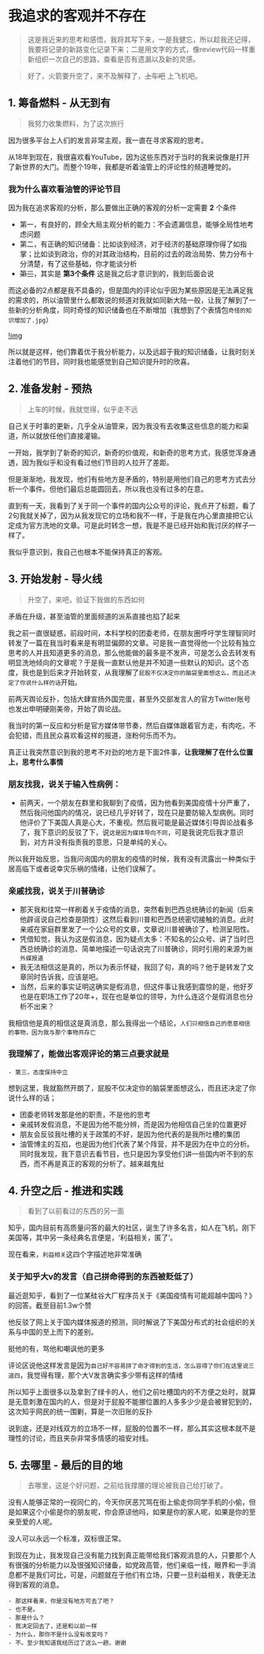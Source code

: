 




# 我追求的客观并不存在
>这是我近来的思考和感悟，我将其写下来，一是我健忘，所以趁我还记得，我要将记录的新路变化记录下来；二是用文字的方式，像review代码一样重新组织一次自己的思路，查看是否有遗漏以及新的灵感。

>好了，火箭要升空了，来不及解释了，~~上车吧~~ 上飞机吧。

## 1. 筹备燃料 - 从无到有
>我努力收集燃料，为了这次旅行

因为很多平台上人们的发言非常主观，我一直在寻求客观的思考。  

从18年到现在，我很喜欢看YouTube，因为这些东西对于当时的我来说像是打开了新世界的大门。而整个19年，我都是听着油管上的评论性的频道睡觉的。
### 我为什么喜欢看油管的评论节目
因为我在追求客观的分析，那么要做出正确的客观的分析一定需要 **2** 个条件
- 第一，有良好的，顾全大局主观分析的能力：不会遗漏信息，能够全局性地考虑问题
- 第二，有正确的知识储备：比如谈到经济，对于经济的基础原理你得了如指掌；比如谈到政治，你的对其政治结构，目前的过去的政治局势、势力分布十分清楚，有了这些基础，你才能谈分析
- ~~第三~~，其实是 **第3个条件** 这是我之后才意识到的，我到后面会说

而这必备的2点都是我不具备的，但是国内的评论似乎因为某些原因是无法满足我的需求的，所以油管里什么都敢说的频道对我就如同新大陆一般，让我了解到了一些新的分析角度，同时奇怪的知识储备也在不断增加（我想到了个表情包`奇怪的知识增加了.jpg`）

[!img](http)

所以就是这样，他们靠着优于我分析能力，以及远超于我的知识储备，让我时刻关注着他们的节目，同时我也能感觉到自己知识提升时的欣喜。


## 2. 准备发射 - 预热
>上车的时候，我就觉得，似乎走不远

自己关于时事的更新，几乎全从油管来，因为我没有去收集这些信息的能力和渠道，所以就放任他们直接灌输。

一开始，我学到了新奇的知识，新奇的价值观，和新奇的思考方式，我感觉浑身通透，因为我似乎和没有看过他们节目的人拉开了差距。

但是渐渐地，我发现，他们有些地方是矛盾的，特别是用他们自己的思考方式去分析一个事件。但他们最后总能圆回去，所以我也没有过多的在意。

直到有一天，我看到了关于同一个事件的国内公众号的评论，我点开了标题，看了2句我就关掉了，因为从我发现它的立场和我不一样，于是我在内心里直接把它认定成为官方洗地的文章。可是此时转念一想，我是不是已经开始和我讨厌的样子一样了。  

我似乎意识到，我自己也根本不能保持真正的客观。


## 3. 开始发射 - 导火线
>升空了，来吧，验证下我做的东西如何

矛盾在升级，甚至油管的里面频道的派系直接也掐了起来

我之前一直很疑惑，前段时间，本科学校的团委老师，在朋友圈呼吁学生理智同时转发了一篇在我当时看来是有明显偏颇的文章。可是我一直觉得他一个比较有独立思考的人并且知道更多的消息，那么他能做的最多是不发声，可是怎么会去转发有明显洗地倾向的文章呢？于是我一直默认他是并不知道一些默认的知识。这个态度，我也是到后来才开始转变，从我理解了`屁股不仅决定你的脑袋里面想这么，而且还决定了你说什么样的话`开始。

前两天舆论反扑，包括大肆宣扬外国完蛋，甚至外交部发言人的官方Twitter账号也发出申明硬刚美帝，开始了舆论战。

我当时的第一反应和分析是官方媒体带节奏，然后自媒体跟着官方走，有肉吃，不会犯错，而且民众喜欢看这样的报道，涨粉何乐而不为。

真正让我突然意识到我的思考不对劲的地方是下面2件事，**让我理解了在什么位置上，思考什么事情**
### 朋友找我，说关于输入性病例：
- 前两天，一个朋友在群里和我聊到了疫情，因为他看到美国疫情十分严重了，然后我问他国内的情况，说已经几乎好转了，现在只是要防输入型病例。同时他评价了下美国人真是心大，不重视。然后我可能是最近媒体引导舆论战看多了，我下意识的反驳了下，说`这是因为媒体导向不同`，可是我说完后我才意识到，对方并没有指责我的意思，只是单纯的关心。

所以我开始反思，当我问询国内的朋友的疫情的时候，我有没有流露出一种类似于居高临下或者说幸灾乐祸的情绪，让他们误解了。
### 亲戚找我，说关于川普确诊
- 那天我和往常一样刷着关于疫情的消息，突然看到巴西总统确诊的新闻（后来他辟谣说自己检查是阴性）这然后看到川普和巴西总统密切接触的消息。此时亲戚在家庭群里发了一个公众号的文章，文章说川普被确诊了，检测呈阳性。  
- 凭借知觉，我认为这是假消息，因为疑点太多：不知名的公众号、讲了当时巴西总统确诊的消息、简单地描述一句话说完了川普确诊，同时引用的来源为`据外媒报道`  
- 我无法相信这是真的，所以为表示怀疑，我回了句，真的吗？他于是转发了文章同时告诉我，应该是吧。  
- 当然，后来的事实证明这确实是假消息，但这件事让我感到震惊的是，他好歹也是在职场工作了20年+，现在也是单位的领导，为什么连这个是假消息也分析不出来？

我相信他是真的相信这是真消息，那么我得出一个结论，`人们只相信自己的愿意相信的事物，因为我与那个事物共存亡`


### 我理解了，能做出客观评论的第三点要求就是   
    - 第三，态度保持中立

想到这里，我就豁然开朗了，屁股不仅决定你的脑袋里面想这么，而且还决定了你说什么样的话；

  - 团委老师转发那是他的职责，不是他的思考
  - 亲戚转发假消息，不是因为他不能分辨，而是因为他相信自己坐的位置更好
  - 朋友会反驳我吐槽的关于政策的不好，是因为他代表的是我所吐槽的集团
  - 油管博主的互掐，也是因为他们代表了某个阵营，并不是因为在中立的分析。同时我发现，我下意识去看节目，也只是因为享受他们讲一些国内听不到的东西，而不再是真正的客观的分析了。越来越鬼扯


## 4. 升空之后 - 推进和实践
> 看到了以前看过的东西的另一面

知乎，国内目前有高质量问答的最大的社区，诞生了许多名言，如人在飞机，刚下美国等，其中另一条经典名言便是，‘利益相关，匿了’。

现在看来，`利益相关`这四个字描述地非常准确
### 关于知乎大v的发言（自己拼命得到的东西被贬低了）
最近逛知乎，看到了一位某硅谷大厂程序员关于《美国疫情有可能超越中国吗？》的回答。截至目前1.3w个赞

他反驳了网上关于国内媒体报道的预测，同时解说了下美国分布式的社会组织的关系与中国的至上而下的差别。

挺他的有，骂他和嘲讽他的更多

评论区说他这样发言是因为`自己好不容易拼了命才得到的生活，怎么容得了你们在这里说三道四`，我觉得有理，那个大V发言确实多少带有这样的情绪

所以知乎上面很多以及拿到了绿卡的人，他们之前吐槽国内的不方便之处时，就算是无意刺激在国内的人，但是对于屁股不能挪位置的人多多少少是会被冒犯到的，这次知乎网民的统一围剿，算是一次旧账的反扑

说到底，还是对线双方的立场不一样，屁股的位置不一样，那么其实这根本就不是理性的讨论，而且夹杂非常多情感的祖安对线。


## 5. 去哪里 - 最后的目的地
> 去哪里，这是个好问题，之前给我撑腰的理论被我自己给打破了。

没有人能够正常的一视同仁的，今天你厌恶咒骂在街上偷走你同学手机的小偷，但是如果这个小偷是你的朋友呢，你会原谅他吗，如果是你的家人呢，如果是你的至亲至爱的人呢。  

没人可以永远一个标准，双标很正常。


到现在为止，我发现自己没有能力找到真正能带给我们客观消息的人，只要那个人有很强的分析能力以及很强知识储备，如党政高管，他们亲临一线，眼界和一手消息都不是我们可比，可是，问题就在于他们有立场，只要一旦利益相关，我便无法得到客观的消息。

```
- 那这样看来，你是没有地方可去了吧？
- 也不是。
- 那是什么？
- 我决定回去了，还是和以前一样
- 为什么，那你不是什么没有改变吗？
- 不。至少我知道我经历过了这么一趟，谢谢
```

<!-- 
为什么要说服对方，不需要说服对方，理由是  
    - 如果残忍点的理由是，没有必要
    - 而温柔的点的理由是，摧毁一个人赖以生存的信仰，真的是一件很残忍的事






---
# 我自己为什么喜欢看YouTube（一是为了寻求客观的分析，二是单纯的享受可以听到不一样的声音）
# 最后绕了一大圈，发现自己没有办法做到真正的客观（1.思维的局限性；2.知识的局限性）
# 所以绕了一圈，我还是回到了简单的凭主观直觉的思考状态。唯一变化的是我走过了一圈思考。


## 摧毁一个人赖以生存的信仰，真的是一件很残忍的事
## 我喜欢的是在夏天，在曾经炎热的房间，偷偷发现了别的小伙伴都不知道的秘密时的欣喜 -->
